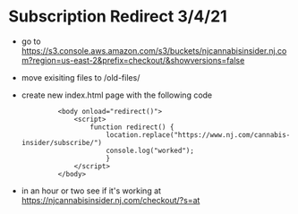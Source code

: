 # Subscription Redirect 3/4/21
 - go to https://s3.console.aws.amazon.com/s3/buckets/njcannabisinsider.nj.com?region=us-east-2&prefix=checkout/&showversions=false
 - move exisiting files to /old-files/
 - create new index.html page with the following code

                <body onload="redirect()">
                    <script>
                        function redirect() {
                            location.replace("https://www.nj.com/cannabis-insider/subscribe/")
                            console.log("worked");
                            }
                    </script>
                </body>
- in an hour or two see if it's working at https://njcannabisinsider.nj.com/checkout/?s=at